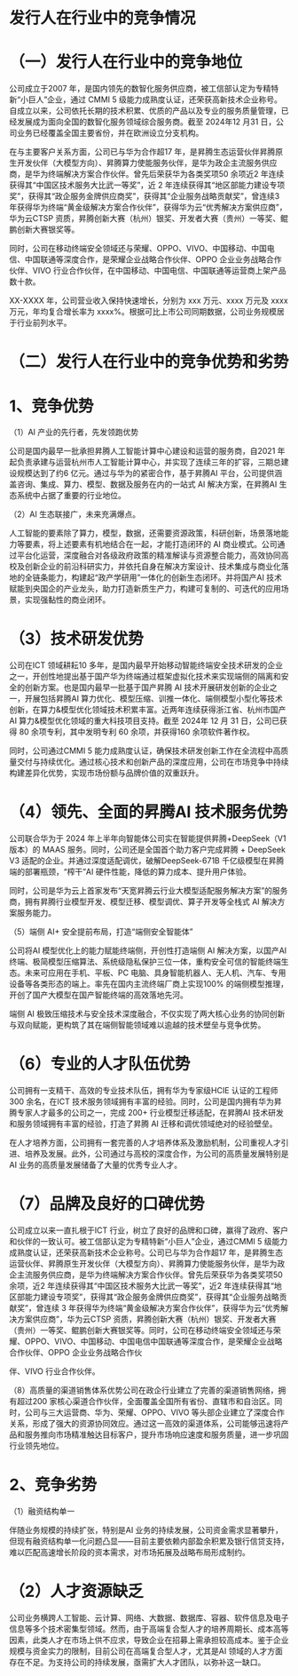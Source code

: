 # 发行人在行业中的竞争情况  

# （一）发行人在行业中的竞争地位  

公司成立于2007 年，是国内领先的数智化服务供应商，被工信部认定为专精特新“小巨人”企业，通过 CMMI 5 级能力成熟度认证，还荣获高新技术企业称号。自成立以来，公司依托长期的技术积累、优质的产品以及专业的服务质量管理，已经发展成为面向全国的数智化服务领域综合服务商。截至 2024年12 月31 日，公司业务已经覆盖全国主要省份，并在欧洲设立分支机构。  

在与主要客户关系方面，公司已与华为合作超17 年，是昇腾生态运营伙伴昇腾原生开发伙伴（大模型方向）、昇腾算力使能服务伙伴，是华为政企主流服务供应商，是华为终端解决方案合作伙伴。曾先后荣获华为各类奖项50 余项近2 年连续获得其“中国区技术服务大比武一等奖”，近 2 年连续获得其“地区部能力建设专项奖”，获得其“政企服务金牌供应商奖”，获得其“企业服务战略贡献奖”，曾连续3 年获得华为终端“黄金级解决方案合作伙伴”，获得华为云“优秀解决方案供应商”，华为云CTSP 资质，昇腾创新大赛（杭州）银奖、开发者大赛（贵州）一等奖、鲲鹏创新大赛银奖等。  

同时，公司在移动终端安全领域还与荣耀、OPPO、VIVO、中国移动、中国电信、中国联通等深度合作，是荣耀企业战略合作伙伴、OPPO 企业业务战略合作伙伴、VIVO 行业合作伙伴，在中国移动、中国电信、中国联通等运营商上架产品数十款。  

XX-XXXX 年，公司营业收入保持快速增长，分别为 xxx 万元、xxxx 万元及 xxxx 万元，年均复合增长率为 xxxx%。根据可比上市公司同期数据，公司业务规模居于行业前列水平。  

# （二）发行人在行业中的竞争优势和劣势  

# 1、竞争优势  

（1）AI 产业的先行者，先发领跑优势  

公司是国内最早一批承担昇腾人工智能计算中心建设和运营的服务商，自2021 年起负责承建与运营杭州市人工智能计算中心，并实现了连续三年的扩容，三期总建设规模达到了约6 亿元。通过与华为的紧密合作，基于昇腾AI 平台，公司提供涵盖咨询、集成、算力、模型、数据及服务在内的一站式 AI 解决方案，在昇腾AI 生态系统中占据了重要的行业地位。  

（2）AI 生态联接广，未来充满爆点。  

人工智能的要素除了算力，模型，数据，还需要资源政策，科研创新，场景落地能力等要素，将上述要素有机地结合在一起，才能打造闭环的 AI 商业模式。公司通过平台化运营，深度融合对各级政府政策的精准解读与资源整合能力，高效协同高校及创新企业的前沿科研实力，并依托自身在解决方案设计、技术集成与商业化落地的全链条能力，构建起“政产学研用”一体化的创新生态闭环。并将国产AI 技术赋能到央国企的产业龙头，助力打造新质生产力，构建可复制的、可迭代的应用场景，实现强黏性的商业闭环。  

# （3）技术研发优势  

公司在ICT 领域耕耘10 多年，是国内最早开始移动智能终端安全技术研发的企业之一，开创性地提出基于国产华为终端通过框架虚拟化技术来实现端侧的隔离和安全的创新方案。也是国内最早一批基于国产昇腾 AI 技术开展研发创新的企业之一，开展包括昇腾AI 算力优化、模型压缩、训推一体化、端侧模型小型化等技术创新，在算力&模型优化领域技术积累丰富。近两年连续获得浙江省、杭州市国产AI 算力&模型优化领域的重大科技项目支持。截至 2024年 12 月 31 日，公司已获得 80 余项专利，其中发明专利 60 余项，并获得160 余项软件著作权。  

同时，公司通过CMMI 5 能力成熟度认证，确保技术研发创新工作在全流程中高质量交付与持续优化。通过核心技术和创新产品的深度应用，公司在市场竞争中持续构建差异化优势，实现市场份额与品牌价值的双重跃升。  

# （4）领先、全面的昇腾AI 技术服务优势  

公司联合华为于 2024 年上半年向智能体公司实在智能提供昇腾+DeepSeek（V1 版本）的 MAAS 服务。同时，公司还是全国首个助力客户完成昇腾 $+$ DeepSeek V3 适配的企业。并通过深度适配调优，破解DeepSeek-671B 千亿级模型在昇腾端的部署瓶颈，“榨干”AI 硬件性能，降低的算力成本、提升用户体验。  

同时，公司是华为云上首家发布“天宽昇腾云行业大模型适配服务解决方案”的服务商，拥有昇腾行业模型开发、模型迁移、模型调优、算子开发等全栈式 AI 解决方案服务能力。  

（5）端侧 $\mathrm { A I } +$ 安全提前布局，打造“端侧安全智能体”  

公司将AI 模型优化上的能力赋能终端侧，开创性打造端侧 AI 解决方案，以国产AI 终端、极简模型压缩算法、系统级隐私保护三位一体，重构安全可信的智能终端生态。未来可应用在手机、平板、PC 电脑、具身智能机器人、无人机、汽车、专用设备等各类形态的端上。率先在国内主流终端厂商上实现$100 \%$ 的端侧模型推理，开创了国产大模型在国产智能终端的高效落地先河。  

端侧 AI 极致压缩技术与安全技术深度融合，不仅实现了两大核心业务的协同创新与双向赋能，更构筑了其在端侧智能领域难以逾越的技术壁垒与竞争优势。  

# （6）专业的人才队伍优势  

公司拥有一支精干、高效的专业技术队伍，拥有华为专家级HCIE 认证的工程师300 余名，在ICT 技术服务领域拥有丰富的经验。同时，公司是国内拥有华为昇腾专家人才最多的公司之一，完成 $2 0 0 +$ 行业模型迁移适配，在昇腾AI 技术研发和服务领域拥有丰富的经验，打造了昇腾 AI 迁移和调优领域绝对的经验壁垒。  

在人才培养方面，公司拥有一套完善的人才培养体系及激励机制，公司重视人才引进、培养及发展。此外，公司通过与高校的深度合作，为公司的高质量发展特别是AI 业务的高质量发展储备了大量的优秀专业人才。  

# （7）品牌及良好的口碑优势  

公司成立以来一直扎根于ICT 行业，树立了良好的品牌和口碑，赢得了政府、客户和伙伴的一致认可。被工信部认定为专精特新“小巨人”企业，通过CMMI 5 级能力成熟度认证，还荣获高新技术企业称号。公司已与华为合作超17 年，是昇腾生态运营伙伴、昇腾原生开发伙伴（大模型方向）、昇腾算力使能服务伙伴，是华为政企主流服务供应商，是华为终端解决方案合作伙伴。曾先后荣获华为各类奖项50 余项，近2 年连续获得其“中国区技术服务大比武一等奖”，近2 年连续获得其“地区部能力建设专项奖”，获得其“政企服务金牌供应商奖”，获得其“企业服务战略贡献奖”，曾连续 3 年获得华为终端“黄金级解决方案合作伙伴”，获得华为云“优秀解决方案供应商”，华为云CTSP 资质，昇腾创新大赛（杭州）银奖、开发者大赛（贵州）一等奖、鲲鹏创新大赛银奖等。同时，公司在移动终端安全领域还与荣耀、OPPO、VIVO、中国移动、中国电信中国联通等深度合作，是荣耀企业战略合作伙伴、OPPO 企业业务战略合作伙  

伴、VIVO 行业合作伙伴。  

（8）高质量的渠道销售体系优势公司在政企行业建立了完善的渠道销售网络，拥有超过200 家核心渠道合作伙伴，全面覆盖全国所有省份、直辖市和自治区。同时，公司与三大运营商、华为、荣耀、OPPO、VIVO 等头部企业建立了深度合作关系，形成了强大的资源协同效应。通过这一高效的渠道体系，公司能够迅速将产品和服务推向市场精准触达目标客户，提升市场响应速度和服务质量，进一步巩固行业领先地位。  

# 2、竞争劣势  

（1）融资结构单一  

伴随业务规模的持续扩张，特别是AI 业务的持续发展，公司资金需求显著攀升，但现有融资结构单一化问题凸显——目前主要依赖内部盈余积累及银行信贷支持，难以匹配高速增长阶段的资本需求，对市场拓展及战略布局形成制约。  

# （2）人才资源缺乏  

公司业务横跨人工智能、云计算、网络、大数据、数据库、容器、软件信息及电子信息等多个技术密集型领域。然而，由于高端复合型人才的培养周期长、成本高等因素，此类人才在市场上供不应求，导致企业在招募上需承担较高成本。鉴于企业规模与资金实力的限制，目前公司在高端复合型人才，尤其是AI 领域的人才方面存在不足。为支持公司的持续发展，亟需扩大人才团队，以弥补这一缺口。  